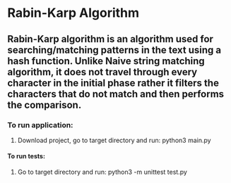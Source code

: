 # Rabin-Karp Algorithm

## Rabin-Karp algorithm is an algorithm used for searching/matching patterns in the text using a hash function. Unlike Naive string matching algorithm, it does not travel through every character in the initial phase rather it filters the characters that do not match and then performs the comparison.

### To run application:

1. Download project, go to target directory and run: python3 main.py

#### To run tests:

1. Go to target directory and run: python3 -m unittest test.py
